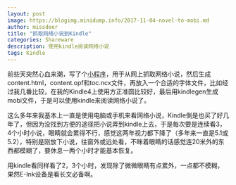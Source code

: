 ```yaml
---
layout: post
image: https://blogimg.minidump.info/2017-11-04-novel-to-mobi.md
author: missdeer
title: "抓取网络小说到Kindle"
categories: Shareware
description: 使用kindle阅读网络小说
tags: Kindle
---
```


前些天突然心血来潮，写了个[小程序](https://github.com/dfordsoft/getnovel)，用于从网上抓取网络小说，然后生成content.html，content.opf和toc.ncx文件，再放入一个合适的字体文件，比如经过我几番比较，在我的Kindle4上使用方正准圆比较好，最后用kindlegen生成mobi文件，于是可以使用kindle来阅读网络小说了。

这么多年来我基本上一直是使用电脑或手机来看网络小说，Kindle倒是也买了好几年了，但因为没找到方便的途径把小说弄到kindle上去，于是每次要是连续看3，4个小时小说，眼睛就会累得不行，感觉这两年视力都下降了（多年来一直是5.1或5.2），特别是刚放下小说，往窗外或远处看，不眯着眼睛的话感觉连20米外的东西都模糊了，要休息一两个小时才能基本恢复。

用kindle看同样看了2，3个小时，发现除了微微眼睛有点累外，一点都不模糊，果然E-Ink设备是看长文必备啊。